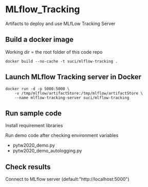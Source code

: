 # MLflow_Tracking
Artifacts to deploy and use MLfLow Tracking Server  


## Build a docker image

Working dir = the root folder of this code repo
```
docker build --no-cache -t suci/mlflow-tracking .
```

## Launch MLflow Tracking server in Docker

```
docker run -d -p 5000:5000 \
    -v /tmp/mlflow/artifactStore:/tmp/mlflow/artifactStore \
    --name mlflow-tracking-server suci/mlflow-tracking
```

## Run sample code

Install requirement libraries

Run demo code after checking environment variables

- pytw2020_demo.py
- pytw2020_demo_autologging.py

## Check results

Connect to MLflow server (default:"http://localhost:5000")